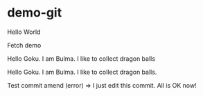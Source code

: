 # demo-git

Hello World

Fetch demo

Hello Goku. I am Bulma. I like to collect dragon balls

Hello Goku. I am Bulma. I like to collect dragon balls.

Test commit amend (error) => I just edit this commit. All is OK now!
